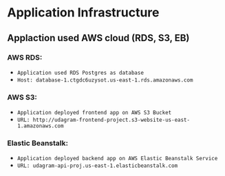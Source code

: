 # Application Infrastructure

## Applaction used AWS cloud (RDS, S3, EB)

### AWS RDS:
- `Application used RDS Postgres as database`
- `Host: database-1.ctgdc6uzysot.us-east-1.rds.amazonaws.com`

### AWS S3:
- `Application deployed frontend app on AWS S3 Bucket`
- `URL: http://udagram-frontend-project.s3-website-us-east-1.amazonaws.com`

### Elastic Beanstalk:
- `Application deployed backend app on AWS Elastic Beanstalk Service`
- `URL: udagram-api-proj.us-east-1.elasticbeanstalk.com`